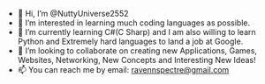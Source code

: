 - 👋 Hi, I’m @NuttyUniverse2552
- 👀 I’m interested in learning much coding languages as possible.
- 🌱 I’m currently learning C#(C Sharp) and I am also willing to learn Python and Extremely hard languages to land a job at Google.
- 💞️ I’m looking to collaborate on creating new Applications, Games, Websites, Networking, New Concepts and Interesting New Ideas!
- 📫 You can reach me by email: ravennspectre@gmail.com

<!---
NuttyUniverse2552/NuttyUniverse2552 is a ✨ special ✨ repository because its `README.md` (this file) appears on your GitHub profile.
You can click the Preview link to take a look at your changes.
--->

